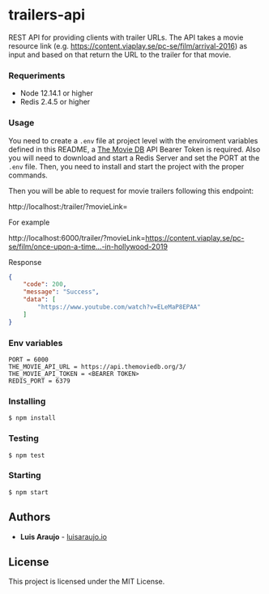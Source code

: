 # trailers-api
REST API for providing clients with trailer URLs. The API takes a movie resource link (e.g. https://content.viaplay.se/pc-se/film/arrival-2016) as input and based on that return the URL to the trailer for that movie. 

### Requeriments

* Node 12.14.1 or higher
* Redis 2.4.5 or higher


### Usage 
You need to create a `.env` file at project level with the enviroment variables defined in this README, a [The Movie DB](https://www.themoviedb.org/documentation/api) API Bearer Token is required. Also you will need to download and start a Redis Server and set the PORT at the `.env` file. Then, you need to install and start the project with the proper commands. 

Then you will be able to request for movie trailers following this endpoint:

http://localhost:<PORT>/trailer/?movieLink=<MovieLink>

For example

http://localhost:6000/trailer/?movieLink=https://content.viaplay.se/pc-se/film/once-upon-a-time...-in-hollywood-2019

Response
```json
{
    "code": 200,
    "message": "Success",
    "data": [
        "https://www.youtube.com/watch?v=ELeMaP8EPAA"
    ]
}
```

### Env variables
```
PORT = 6000
THE_MOVIE_API_URL = https://api.themoviedb.org/3/
THE_MOVIE_API_TOKEN = <BEARER TOKEN>
REDIS_PORT = 6379
```

### Installing

```
$ npm install
```

### Testing

```
$ npm test
```

### Starting

```
$ npm start
```



## Authors

* **Luis Araujo** - [luisaraujo.io](https://luisaraujo.io)

## License

This project is licensed under the MIT License.
